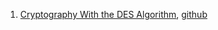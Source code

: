 1. [Cryptography With the DES Algorithm](https://dzone.com/articles/security-algorithms-des-algorithm), [github](https://github.com/sanjoy-sust/CryptographicAlgorithms)